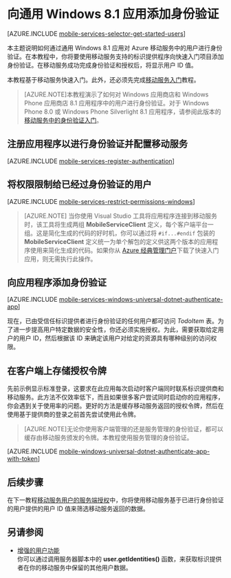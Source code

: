 <properties 
	pageTitle="向通用 Windows 8.1 应用添加身份验证 | Azure 移动服务"
	description="了解如何使用移动服务通过提供各种标识提供程序（包括 Microsoft 和 Azure Active Directory）对 Windows 应用商店应用程序的用户进行身份验证。" 
	services="mobile-services" 
	documentationCenter="windows" 
	authors="ggailey777" 
	manager="erikre" 
	editor=""/>

<tags 
	ms.service="mobile-services" 
	ms.date="03/05/2016" 
	wacn.date="04/11/2016"/>

# 向通用 Windows 8.1 应用添加身份验证

[AZURE.INCLUDE [mobile-services-selector-get-started-users](../includes/mobile-services-selector-get-started-users.md)]


本主题说明如何通过通用 Windows 8.1 应用对 Azure 移动服务中的用户进行身份验证。在本教程中，你将要使用移动服务支持的标识提供程序向快速入门项目添加身份验证。在移动服务成功完成身份验证和授权后，将显示用户 ID 值。

本教程基于移动服务快速入门。此外，还必须先完成[移动服务入门]教程。

>[AZURE.NOTE]本教程演示了如何对 Windows 应用商店和 Windows Phone 应用商店 8.1 应用程序中的用户进行身份验证。对于 Windows Phone 8.0 或 Windows Phone Silverlight 8.1 应用程序，请参阅此版本的[移动服务中的身份验证入门](/documentation/articles/mobile-services-windows-phone-get-started-users/)。

## <a name="register"></a>注册应用程序以进行身份验证并配置移动服务

[AZURE.INCLUDE [mobile-services-register-authentication](../includes/mobile-services-register-authentication.md)]

## <a name="permissions"></a>将权限限制给已经过身份验证的用户

[AZURE.INCLUDE [mobile-services-restrict-permissions-windows](../includes/mobile-services-restrict-permissions-windows.md)]

>[AZURE.NOTE] 当你使用 Visual Studio 工具将应用程序连接到移动服务时，该工具将生成两组 **MobileServiceClient** 定义，每个客户端平台一组。这是简化生成的代码的好时机，你可以通过将 `#if...#endif` 包装的 **MobileServiceClient** 定义统一为单个解包的定义供这两个版本的应用程序使用来简化生成的代码。如果你从 [Azure 经典管理门户]下载了快速入门应用，则无需执行此操作。

## <a name="add-authentication"></a>向应用程序添加身份验证

[AZURE.INCLUDE [mobile-services-windows-universal-dotnet-authenticate-app](../includes/mobile-services-windows-universal-dotnet-authenticate-app.md)]

现在，已由受信任标识提供者进行身份验证的任何用户都可访问 *TodoItem* 表。为了进一步提高用户特定数据的安全性，你还必须实施授权。为此，需要获取给定用户的用户 ID，然后根据该 ID 来确定该用户对给定的资源具有哪种级别的访问权限。

## <a name="tokens"></a>在客户端上存储授权令牌

先前示例显示标准登录，这要求在此应用每次启动时客户端同时联系标识提供商和移动服务。此方法不仅效率低下，而且如果很多客户尝试同时启动你的应用程序，你会遇到关于使用率的问题。更好的方法是缓存移动服务返回的授权令牌，然后在使用基于提供商的登录之前首先尝试使用此令牌。

>[AZURE.NOTE]无论你使用客户端管理的还是服务管理的身份验证，都可以缓存由移动服务颁发的令牌。本教程使用服务管理的身份验证。

[AZURE.INCLUDE [mobile-windows-universal-dotnet-authenticate-app-with-token](../includes/mobile-windows-universal-dotnet-authenticate-app-with-token.md)]

##  <a name="next-steps"></a>后续步骤

在下一教程[移动服务用户的服务端授权](/documentation/articles/mobile-services-javascript-backend-service-side-authorization/)中，你将使用移动服务基于已进行身份验证的用户提供的用户 ID 值来筛选移动服务返回的数据。

## 另请参阅

+ [增强的用户功能](http://go.microsoft.com/fwlink/p/?LinkId=506605)<br/>
你可以通过调用服务器脚本中的 **user.getIdentities()** 函数，来获取标识提供者在你的移动服务中保留的其他用户数据。 


<!-- Anchors. -->

[Register your app for authentication and configure Mobile Services]: #register
[Restrict table permissions to authenticated users]: #permissions
[Add authentication to the app]: #add-authentication
[Store authentication tokens on the client]: #tokens
[Next Steps]: #next-steps


<!-- URLs. -->

[Submit an app page]: http://go.microsoft.com/fwlink/p/?LinkID=266582
[My Applications]: http://go.microsoft.com/fwlink/p/?LinkId=262039
[Live SDK for Windows]: http://go.microsoft.com/fwlink/p/?LinkId=262253

[移动服务入门]: /documentation/articles/mobile-services-javascript-backend-windows-store-dotnet-get-started/
[Get started with authentication]: /documentation/articles/mobile-services-javascript-backend-windows-store-dotnet-get-started-users/
[Get started with push notifications]: /documentation/articles/mobile-services-javascript-backend-windows-store-dotnet-get-started-push/
[Authorize users with scripts]: /documentation/articles/mobile-services-windows-store-dotnet-authorize-users-in-scripts/

[Azure 经典管理门户]: https://manage.windowsazure.cn/
[移动服务 .NET 操作方法概念性参考]: /documentation/articles/mobile-services-windows-dotnet-how-to-use-client-library/
[Register your Windows Store app package for Microsoft authentication]: /documentation/articles/mobile-services-how-to-register-store-app-package-microsoft-authentication/

<!---HONumber=Mooncake_0118_2016-->